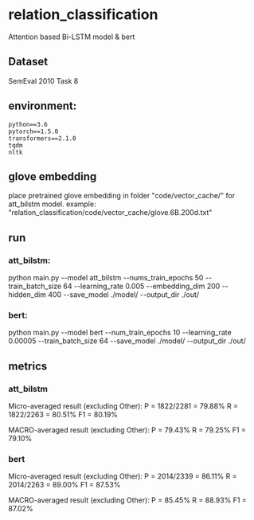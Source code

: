 # relation_classification
  Attention based Bi-LSTM model   &  bert
## Dataset
  SemEval 2010 Task 8
## environment:
    python==3.6
    pytorch==1.5.0
    transformers==2.1.0
    tqdm
    nltk
## glove embedding
  place pretrained glove embedding in folder "code/vector_cache/" for att_bilstm model.
  example:   "relation_classification/code/vector_cache/glove.6B.200d.txt"

## run 
### att_bilstm:
  python main.py  --model att_bilstm 
                  --nums_train_epochs 50 
                  --train_batch_size 64
                  --learning_rate 0.005
                  --embedding_dim 200
                  --hidden_dim 400
                  --save_model ./model/
                  --output_dir ./out/
### bert:
  python main.py  --model bert 
                  --num_train_epochs 10
                  --learning_rate 0.00005 
                  --train_batch_size 64
                  --save_model ./model/
                  --output_dir ./out/
## metrics
### att_bilstm
  Micro-averaged result (excluding Other):
  P = 1822/2281 =  79.88%     R = 1822/2263 =  80.51%     F1 =  80.19%

  MACRO-averaged result (excluding Other):
  P =  79.43%	R =  79.25%	F1 =  79.10%
### bert
  Micro-averaged result (excluding Other):
  P = 2014/2339 =  86.11%     R = 2014/2263 =  89.00%     F1 =  87.53%

  MACRO-averaged result (excluding Other):
  P =  85.45% 		R =  88.93%		 F1 =  87.02%


